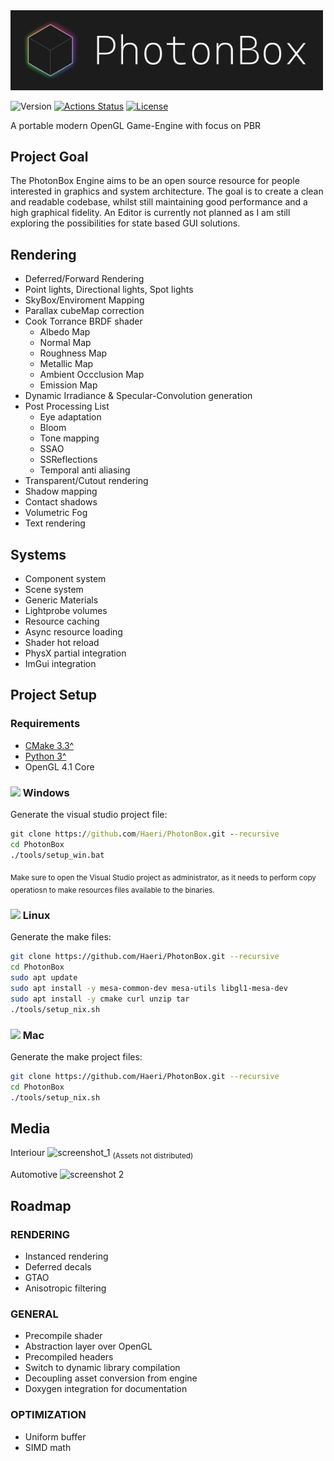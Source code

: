 
<img src="./res/title.png" width="500">

![Version](https://img.shields.io/badge/dynamic/json?url=https://raw.githubusercontent.com/Haeri/PhotonBox/master/vcpkg.json&label=version&query=$['version-string']&color=blue)
[![Actions Status](https://github.com/Haeri/PhotonBox/workflows/C++%20Builder/badge.svg)](https://github.com/Haeri/PhotonBox/actions)
[![License](https://img.shields.io/github/license/Haeri/PhotonBox.svg)](https://github.com/Haeri/PhotonBox/blob/master/LICENSE)

A portable modern OpenGL Game-Engine with focus on PBR

## Project Goal

The PhotonBox Engine aims to be an open source resource for people interested in graphics and system architecture. The goal is to create a clean and readable codebase, whilst still maintaining good performance and a high graphical fidelity. An Editor is currently not planned as I am still exploring the possibilities for state based GUI solutions.

## Rendering

- Deferred/Forward Rendering
- Point lights, Directional lights, Spot lights
- SkyBox/Enviroment Mapping
- Parallax cubeMap correction
- Cook Torrance BRDF shader
  - Albedo Map
  - Normal Map
  - Roughness Map
  - Metallic Map
  - Ambient Occclusion Map
  - Emission Map
- Dynamic Irradiance & Specular-Convolution generation
- Post Processing List
  - Eye adaptation
  - Bloom
  - Tone mapping
  - SSAO
  - SSReflections
  - Temporal anti aliasing
- Transparent/Cutout rendering
- Shadow mapping
- Contact shadows
- Volumetric Fog
- Text rendering

## Systems

- Component system
- Scene system
- Generic Materials
- Lightprobe volumes
- Resource caching
- Async resource loading
- Shader hot reload
- PhysX partial integration
- ImGui integration

## Project Setup

### Requirements
- [CMake 3.3^](https://cmake.org/download/) 
- [Python 3^](https://www.python.org/downloads/)
- OpenGL 4.1 Core

### <img height="14" src="https://image.flaticon.com/icons/svg/888/888882.svg"> Windows

Generate the visual studio project file:
```cmd
git clone https://github.com/Haeri/PhotonBox.git --recursive
cd PhotonBox
./tools/setup_win.bat
```
<sub>Make sure to open the Visual Studio project as administrator, as it needs to perform copy operatiosn to make resources files available to the binaries.</sub>


### <img height="16" src="https://image.flaticon.com/icons/svg/226/226772.svg"> Linux

Generate the make files:
```sh
git clone https://github.com/Haeri/PhotonBox.git --recursive
cd PhotonBox
sudo apt update
sudo apt install -y mesa-common-dev mesa-utils libgl1-mesa-dev
sudo apt install -y cmake curl unzip tar 
./tools/setup_nix.sh
```


### <img height="16" src="https://image.flaticon.com/icons/svg/2/2235.svg"> Mac

Generate the make project files:
```bash
git clone https://github.com/Haeri/PhotonBox.git --recursive
cd PhotonBox
./tools/setup_nix.sh
```

## Media

Interiour
![screenshot_1](https://user-images.githubusercontent.com/7956606/35122763-2d3a2934-fca0-11e7-8f38-552fcc106b7e.png)
<sub>(Assets not distributed)</sub>

Automotive
![screenshot 2](https://user-images.githubusercontent.com/7956606/43651128-d3b01440-9741-11e8-9224-c5bded3dedce.png)


## Roadmap

### RENDERING

- Instanced rendering
- Deferred decals
- GTAO
- Anisotropic filtering

### GENERAL

- Precompile shader
- Abstraction layer over OpenGL
- Precompiled headers
- Switch to dynamic library compilation
- Decoupling asset conversion from engine
- Doxygen integration for documentation

### OPTIMIZATION

- Uniform buffer
- SIMD math
